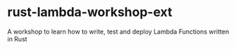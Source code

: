 # rust-lambda-workshop-ext
A workshop to learn how to write, test and deploy Lambda Functions written in Rust
